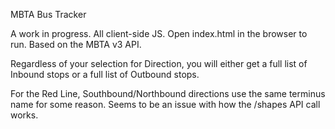 MBTA Bus Tracker

A work in progress. All client-side JS. Open index.html in the browser to run. Based on the MBTA v3 API.

Regardless of your selection for Direction, you will either get a full list of Inbound stops or a full list of Outbound stops.

For the Red Line, Southbound/Northbound directions use the same terminus name for some reason. Seems to be an issue with how the /shapes API call works.